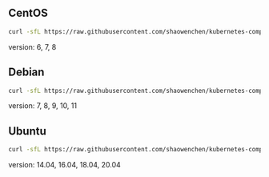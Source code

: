 ## CentOS

```bash
curl -sfL https://raw.githubusercontent.com/shaowenchen/kubernetes-components/master/mirror/centos/get.sh | VERSION=7 sh -
```

version: 6, 7, 8

## Debian

```bash
curl -sfL https://raw.githubusercontent.com/shaowenchen/kubernetes-components/master/mirror/debian/get.sh | VERSION=8 sh -
```

version: 7, 8, 9, 10, 11

## Ubuntu

```bash
curl -sfL https://raw.githubusercontent.com/shaowenchen/kubernetes-components/master/mirror/ubuntu/get.sh | VERSION=16.04 sh -
```

version: 14.04, 16.04, 18.04, 20.04